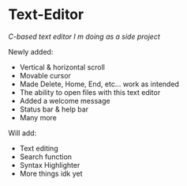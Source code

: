 # Text-Editor
*C-based text editor I m doing as a side project*

Newly added:
+ Vertical & horizontal scroll
+ Movable cursor
+ Made Delete, Home, End, etc... work as intended
+ The ability to open files with this text editor
+ Added a welcome message
+ Status bar & help bar
+ Many more

Will add:
- Text editing
- Search function
- Syntax Highlighter
- More things idk yet
